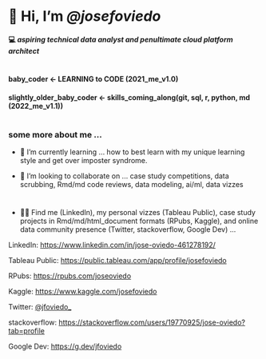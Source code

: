 # 👋 Hi, I’m *@josefoviedo*

#### 💻 *aspiring technical data analyst and penultimate cloud platform architect*

#

#### baby_coder <- LEARNING to CODE (2021_me_v1.0)

#### slightly_older_baby_coder <- skills_coming_along(git, sql, r, python, md (2022_me_v1.1))

# 

### some more about me ...

* 🌱 I’m currently learning ... how to best learn with my unique learning style and get over imposter syndrome. 

* 💞️ I’m looking to collaborate on ... case study competitions, data scrubbing, Rmd/md code reviews, data modeling, ai/ml, data vizzes

#

* 👀🔎 Find me (LinkedIn), my personal vizzes (Tableau Public), case study projects in Rmd/md/html_document formats (RPubs, Kaggle), and online data community presence (Twitter, stackoverflow, Google Dev) ... 


LinkedIn: https://www.linkedin.com/in/jose-oviedo-461278192/

Tableau Public: https://public.tableau.com/app/profile/josefoviedo

RPubs: https://rpubs.com/joseoviedo

Kaggle: https://www.kaggle.com/josefoviedo

Twitter: [@jfoviedo_](https://twitter.com/josefoviedo_)

stackoverflow: https://stackoverflow.com/users/19770925/jose-oviedo?tab=profile

Google Dev: https://g.dev/jfoviedo
